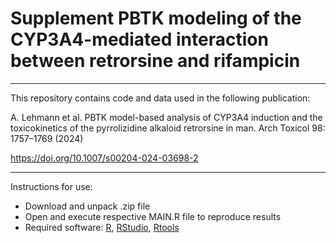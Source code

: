 # Supplement PBTK modeling of the CYP3A4-mediated interaction between retrorsine and rifampicin

___

This repository contains code and data used in the following publication:

A. Lehmann et al. PBTK model-based analysis of CYP3A4 induction and the toxicokinetics of the pyrrolizidine alkaloid retrorsine in man. Arch Toxicol 98: 1757–1769 (2024)

https://doi.org/10.1007/s00204-024-03698-2
___

Instructions for use:
* Download and unpack .zip file
*	Open and execute respective MAIN.R file to reproduce results
*	Required software: [R](https://www.r-project.org/), [RStudio](https://support--rstudio-com.netlify.app/products/rstudio/download/), [Rtools](https://cran.r-project.org/bin/windows/Rtools/)
